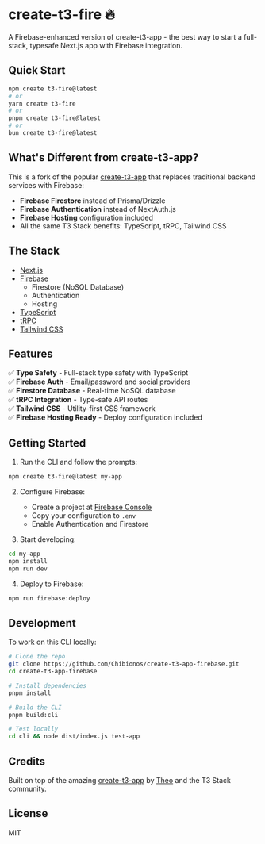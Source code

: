 # create-t3-fire 🔥

A Firebase-enhanced version of create-t3-app - the best way to start a full-stack, typesafe Next.js app with Firebase integration.

## Quick Start

```bash
npm create t3-fire@latest
# or
yarn create t3-fire
# or
pnpm create t3-fire@latest
# or
bun create t3-fire@latest
```

## What's Different from create-t3-app?

This is a fork of the popular [create-t3-app](https://github.com/t3-oss/create-t3-app) that replaces traditional backend services with Firebase:

- **Firebase Firestore** instead of Prisma/Drizzle
- **Firebase Authentication** instead of NextAuth.js  
- **Firebase Hosting** configuration included
- All the same T3 Stack benefits: TypeScript, tRPC, Tailwind CSS

## The Stack

- [Next.js](https://nextjs.org)
- [Firebase](https://firebase.google.com)
  - Firestore (NoSQL Database)
  - Authentication
  - Hosting
- [TypeScript](https://typescriptlang.org)
- [tRPC](https://trpc.io)
- [Tailwind CSS](https://tailwindcss.com)

## Features

✅ **Type Safety** - Full-stack type safety with TypeScript  
✅ **Firebase Auth** - Email/password and social providers  
✅ **Firestore Database** - Real-time NoSQL database  
✅ **tRPC Integration** - Type-safe API routes  
✅ **Tailwind CSS** - Utility-first CSS framework  
✅ **Firebase Hosting Ready** - Deploy configuration included  

## Getting Started

1. Run the CLI and follow the prompts:
```bash
npm create t3-fire@latest my-app
```

2. Configure Firebase:
   - Create a project at [Firebase Console](https://console.firebase.google.com)
   - Copy your configuration to `.env`
   - Enable Authentication and Firestore

3. Start developing:
```bash
cd my-app
npm install
npm run dev
```

4. Deploy to Firebase:
```bash
npm run firebase:deploy
```

## Development

To work on this CLI locally:

```bash
# Clone the repo
git clone https://github.com/Chibionos/create-t3-app-firebase.git
cd create-t3-app-firebase

# Install dependencies
pnpm install

# Build the CLI
pnpm build:cli

# Test locally
cd cli && node dist/index.js test-app
```

## Credits

Built on top of the amazing [create-t3-app](https://github.com/t3-oss/create-t3-app) by [Theo](https://twitter.com/t3dotgg) and the T3 Stack community.

## License

MIT